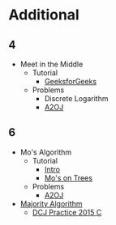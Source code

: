 # Additional

## 4
  * Meet in the Middle
    * Tutorial
      * [GeeksforGeeks](http://www.geeksforgeeks.org/meet-in-the-middle/)
    * Problems
      * Discrete Logarithm
      * [A2OJ](https://a2oj.com/category?ID=30)

## 6
  * Mo's Algorithm
    * Tutorial
      * [Intro](http://codeforces.com/blog/entry/7383)
      * [Mo's on Trees](http://codeforces.com/blog/entry/43230)
    * Problems
      * [A2OJ](https://a2oj.com/category?ID=318)
  * [Majority Algorithm](https://en.wikipedia.org/wiki/Boyer%E2%80%93Moore_majority_vote_algorithm)
    * [DCJ Practice 2015 C](https://code.google.com/codejam/contest/4264486/dashboard#s=p2)
